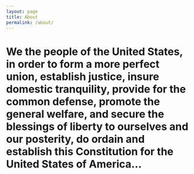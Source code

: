 ```yaml
---
layout: page
title: About
permalink: /about/
---
```

# We the people of the United States, in order to form a more perfect union, establish justice, insure domestic tranquility, provide for the common defense, promote the general welfare, and secure the blessings of liberty to ourselves and our posterity, do ordain and establish this Constitution for the United States of America...